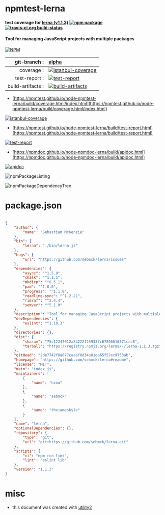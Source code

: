 # npmtest-lerna

#### test coverage for  [lerna (v1.1.3)](https://github.com/sebmck/lerna#readme)  [![npm package](https://img.shields.io/npm/v/npmtest-lerna.svg?style=flat-square)](https://www.npmjs.org/package/npmtest-lerna) [![travis-ci.org build-status](https://api.travis-ci.org/npmtest/node-npmtest-lerna.svg)](https://travis-ci.org/npmtest/node-npmtest-lerna)

#### Tool for managing JavaScript projects with multiple packages

[![NPM](https://nodei.co/npm/lerna.png?downloads=true&downloadRank=true&stars=true)](https://www.npmjs.com/package/lerna)

| git-branch : | [alpha](https://github.com/npmtest/node-npmtest-lerna/tree/alpha)|
|--:|:--|
| coverage : | [![istanbul-coverage](https://npmtest.github.io/node-npmtest-lerna/build/coverage.badge.svg)](https://npmtest.github.io/node-npmtest-lerna/build/coverage.html/index.html)|
| test-report : | [![test-report](https://npmtest.github.io/node-npmtest-lerna/build/test-report.badge.svg)](https://npmtest.github.io/node-npmtest-lerna/build/test-report.html)|
| build-artifacts : | [![build-artifacts](https://npmtest.github.io/node-npmtest-lerna/glyphicons_144_folder_open.png)](https://github.com/npmtest/node-npmtest-lerna/tree/gh-pages/build)|

- [https://npmtest.github.io/node-npmtest-lerna/build/coverage.html/index.html](https://npmtest.github.io/node-npmtest-lerna/build/coverage.html/index.html)

[![istanbul-coverage](https://npmtest.github.io/node-npmtest-lerna/build/screenCapture.buildCi.browser.%252Ftmp%252Fbuild%252Fcoverage.lib.html.png)](https://npmtest.github.io/node-npmtest-lerna/build/coverage.html/index.html)

- [https://npmtest.github.io/node-npmtest-lerna/build/test-report.html](https://npmtest.github.io/node-npmtest-lerna/build/test-report.html)

[![test-report](https://npmtest.github.io/node-npmtest-lerna/build/screenCapture.buildCi.browser.%252Ftmp%252Fbuild%252Ftest-report.html.png)](https://npmtest.github.io/node-npmtest-lerna/build/test-report.html)

- [https://npmdoc.github.io/node-npmdoc-lerna/build/apidoc.html](https://npmdoc.github.io/node-npmdoc-lerna/build/apidoc.html)

[![apidoc](https://npmdoc.github.io/node-npmdoc-lerna/build/screenCapture.buildCi.browser.%252Ftmp%252Fbuild%252Fapidoc.html.png)](https://npmdoc.github.io/node-npmdoc-lerna/build/apidoc.html)

![npmPackageListing](https://npmtest.github.io/node-npmtest-lerna/build/screenCapture.npmPackageListing.svg)

![npmPackageDependencyTree](https://npmtest.github.io/node-npmtest-lerna/build/screenCapture.npmPackageDependencyTree.svg)



# package.json

```json

{
    "author": {
        "name": "Sebastian McKenzie"
    },
    "bin": {
        "lerna": "./bin/lerna.js"
    },
    "bugs": {
        "url": "https://github.com/sebmck/lerna/issues"
    },
    "dependencies": {
        "async": "^1.5.0",
        "chalk": "^1.1.1",
        "mkdirp": "^0.5.1",
        "pad": "^1.0.0",
        "progress": "^1.1.8",
        "readline-sync": "^1.2.21",
        "rimraf": "^2.4.4",
        "semver": "^5.1.0"
    },
    "description": "Tool for managing JavaScript projects with multiple packages",
    "devDependencies": {
        "eslint": "^1.10.3"
    },
    "directories": {},
    "dist": {
        "shasum": "75c12247012a842221259337c67896616371cac8",
        "tarball": "https://registry.npmjs.org/lerna/-/lerna-1.1.3.tgz"
    },
    "gitHead": "2de7742f8a077caeef8d34a81ea65f57ec9753ab",
    "homepage": "https://github.com/sebmck/lerna#readme",
    "license": "MIT",
    "main": "index.js",
    "maintainers": [
        {
            "name": "hzoo"
        },
        {
            "name": "sebmck"
        },
        {
            "name": "thejameskyle"
        }
    ],
    "name": "lerna",
    "optionalDependencies": {},
    "repository": {
        "type": "git",
        "url": "git+https://github.com/sebmck/lerna.git"
    },
    "scripts": {
        "ci": "npm run lint",
        "lint": "eslint lib"
    },
    "version": "1.1.3"
}
```



# misc
- this document was created with [utility2](https://github.com/kaizhu256/node-utility2)
